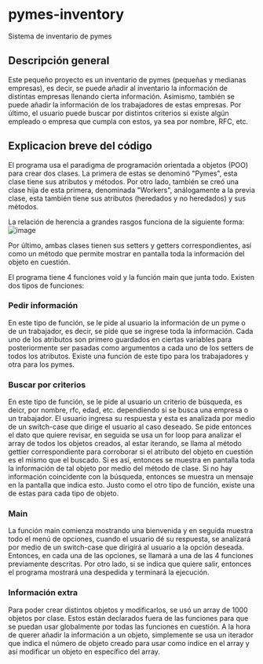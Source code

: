 # pymes-inventory
Sistema de inventario de pymes

## Descripción general 

Este pequeño proyecto es un inventario de pymes (pequeñas y medianas empresas), es decir, se puede añadir al inventario la información de distintas
empresas llenando cierta información. Asimismo, también se puede añadir la información de los trabajadores de estas empresas. Por último, el usuario puede buscar por distintos
criterios si existe algún empleado o empresa que cumpla con estos, ya sea por nombre, RFC, etc. 

## Explicacion breve del código 

El programa usa el paradigma de programación orientada a objetos (POO) para crear dos clases. La primera de estas se denominó "Pymes", esta clase tiene sus atributos y métodos. 
Por otro lado, también se creó una clase hija de esta primera, denominada "Workers", análogamente a la previa clase, esta también tiene sus atributos (heredados y no heredados) 
y sus métodos.

La relación de herencia a grandes rasgos funciona de la siguiente forma:
![image](https://user-images.githubusercontent.com/119465964/204956770-9e9ea5cb-4699-4295-8342-77248d64b6ba.png)

Por último, ambas clases tienen sus setters y getters correspondientes, así como un método que permite mostrar en pantalla toda la información del objeto en cuestión. 

El programa tiene 4 funciones void y la función main que junta todo. Existen dos tipos de funciones: 

### Pedir información

En este tipo de función, se le pide al usuario la información de un pyme o de un trabajador, es decir, se pide que se ingrese toda la información. Cada uno de los atributos son primero
guardados en ciertas variables para posteriormente ser pasadas como argumentos a cada uno de los setters de todos los atributos. Existe una función de este tipo para los trabajadores y 
otra para los pymes.

### Buscar por criterios

En este tipo de función, se le pide al usuario un criterio de búsqueda, es deicr, por nombre, rfc, edad, etc. dependiendo si se busca una empresa o un trabajador. El usuario ingresa su 
respuesta y esta es analizada por medio de un switch-case que dirige el usuario al caso deseado. Se pide entonces el dato que quiere revisar, en seguida se usa un for loop para analizar
el array de todos los objetos creados, al estar iterando, se llama al método gettier correspondiente para corroborar si el atributo del objeto en cuestión es el mismo que el buscado. 
Si es así, entonces se muestra en pantalla toda la información de tal objeto por medio del método de clase. Si no hay información coincidente con la búsqueda, entonces se muestra un mensaje
en la pantalla que indica esto. Justo como el otro tipo de función, existe una de estas para cada tipo de objeto. 

### Main 

La función main comienza mostrando una bienvenida y en seguida muestra todo el menú de opciones, cuando el usuario dé su respuesta, se analizará por medio de un switch-case que dirigirá 
al usuario a la opción deseada. Entonces, en cada una de las opciones, se llamará a una de las 4 funciones previamente descritas. Por otro lado, si se indica que quiere salir, entonces 
el programa mostrará una despedida y terminará la ejecución. 

### Información extra 

Para poder crear distintos objetos y modificarlos, se usó un array de 1000 objetos por clase. Estos están declarados fuera de las funciones para que se puedan usar globalmente por todas las
funciones en cuestión. A la hora de querer añadir la información a un objeto, simplemente se usa un iterador que indica el número de objeto creado para usar como indice en el array y así modificar
un objeto en específico del array. 
